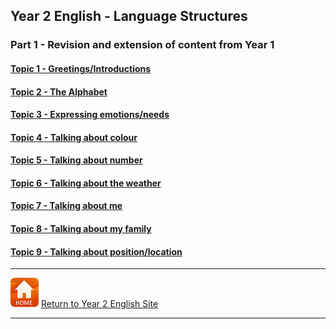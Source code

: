 ## Year 2 English - Language Structures

### Part 1 - Revision and extension of content from Year 1

#### [Topic 1 - Greetings/Introductions](https://tangerina-pt.github.io/English/Greetings_B)

#### [Topic 2 - The Alphabet](https://tangerina-pt.github.io/English/Alphabet_B)

#### [Topic 3 - Expressing emotions/needs](https://tangerina-pt.github.io/English/Feelings_B)

#### [Topic 4 - Talking about colour](https://tangerina-pt.github.io/English/Colour_B)

#### [Topic 5 - Talking about number](https://tangerina-pt.github.io/English/Colour_B)

#### [Topic 6 - Talking about the weather](https://tangerina-pt.github.io/English/Weather_B)

#### [Topic 7 - Talking about me](https://tangerina-pt.github.io/English/Body_Parts_B)

#### [Topic 8 - Talking about my family](https://tangerina-pt.github.io/English/Family_B)

#### [Topic 9 - Talking about position/location](https://tangerina-pt.github.io/English/Prepositions_B)

***
[![home](/images/home.PNG)](https://tangerina-pt.github.io/English/Year2) [Return to Year 2 English Site](https://tangerina-pt.github.io/English/Year2)

***
